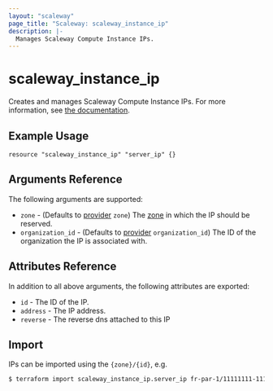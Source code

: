 ```yaml
---
layout: "scaleway"
page_title: "Scaleway: scaleway_instance_ip"
description: |-
  Manages Scaleway Compute Instance IPs.
---
```


# scaleway_instance_ip

Creates and manages Scaleway Compute Instance IPs. For more information, see [the documentation](https://developers.scaleway.com/en/products/instance/api/#ips-268151).

## Example Usage

```hcl
resource "scaleway_instance_ip" "server_ip" {}
```

## Arguments Reference

The following arguments are supported:

- `zone` - (Defaults to [provider](../index.html#zone) `zone`) The [zone](../guides/regions_and_zones.html#zones) in which the IP should be reserved.
- `organization_id` - (Defaults to [provider](../index.html#organization_id) `organization_id`) The ID of the organization the IP is associated with.

## Attributes Reference

In addition to all above arguments, the following attributes are exported:

- `id` - The ID of the IP.
- `address` - The IP address.
- `reverse` - The reverse dns attached to this IP

## Import

IPs can be imported using the `{zone}/{id}`, e.g.

```bash
$ terraform import scaleway_instance_ip.server_ip fr-par-1/11111111-1111-1111-1111-111111111111
```
